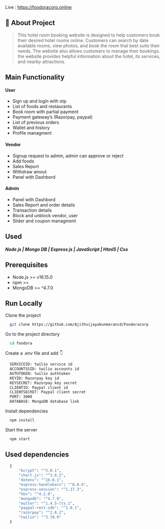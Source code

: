 

Live : <a href="https://homybooking.online/" target="blank">https://foodoracorp.online</a>


## 🚀 About Project
> This hotel room booking website is designed to help customers book their desired hotel rooms online. Customers can search by date available rooms, view photos, and book the room that best suits their needs. The website also allows customers to manage their bookings. the website provides helpful information about the hotel, its services, and nearby attractions.

## Main Functionality

#### User
  - Sign up and login with otp
  - List of foods and restaurants 
  - Book room with partial payment
  - Payment gateway’s (Razorpay, paypal)
  - List of previous  orders
  - Wallet and history
  - Profile managment
  
  
#### Vendor
  - Signup request to admin, admin can approve or reject
  - Add foods
  - Sales Report 
  - Withdraw amout
  - Panel with Dashbord
  

#### Admin
  - Panel with Dashbord
  - Sales Report and order details
  - Transaction details
  - Block and unblock  vendor, user
  - Slider and coupon managment






## Used 

#### *Node js  |  Mongo DB  |  Express js  |  JavaScript  |  Html5  |  Css*


## Prerequisites

* Node.js >= v16.15.0
* npm >= 
* MongoDB >= ^4.7.0


## Run Locally

Clone the project

```bash
  git clone https://github.com/Ajithvijayakunmarancd/Foodoracorp
```

Go to the project directory

```bash
  cd foodora
```


Create a .env file and add 👇

```bash
  SERVICEID: twilio service id
  ACCOUNTSSID: twilio accounts id
  AUTHTOKEN: twilio authtoken
  KEYID: Razorpay key id
  KEYSECRET: Razorpay key secret
  CLIENTID: Paypal client id
  CLIENTSECRET: Paypal client secret
  PORT: 3000
  DATABASE: MongoDB database link

```

Install dependencies

```bash
  npm install
```

Start the server

```bash
  npm start
```

## Used dependencies

```bash
  {
      "bcrypt": "^5.0.1",
      "chart.js": "^3.8.2",
      "dotenv": "^16.0.1",
      "express-handlebars": "^6.0.6",
      "express-session": "^1.17.3",
      "hbs": "^4.2.0",
      "mongodb": "^4.7.0",
      "multer": "^1.4.5-lts.1",
      "paypal-rest-sdk": "^1.8.1",
      "razorpay": "^2.8.2",
      "twilio": "^3.78.0"
  }
```
